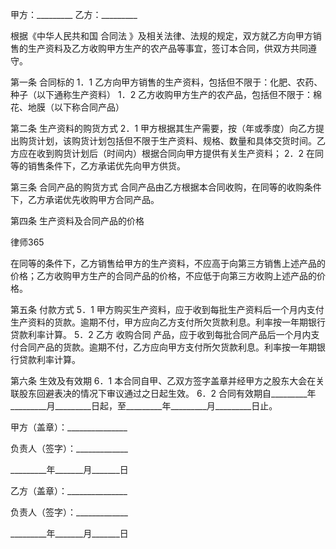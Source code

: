 
 


甲方：_________
乙方：_________


根据《中华人民共和国
合同法
》及相关法律、法规的规定，双方就乙方向甲方销售的生产资料及乙方收购甲方生产的农产品等事宜，签订本合同，供双方共同遵守。


第一条 合同标的
1．1 乙方向甲方销售的生产资料，包括但不限于：化肥、农药、种子（以下通称生产资料）
1．2 乙方收购甲方生产的农产品，包括但不限于：棉花、地膜（以下称合同产品）


第二条 生产资料的购货方式
2．1 甲方根据其生产需要，按（年或季度）向乙方提出购货计划，该购货计划包括但不限于生产资料、规格、数量和具体交货时间。乙方应在收到购货计划后（时间内）根据合同向甲方提供有关生产资料；
2．2 在同等的销售条件下，乙方承诺优先向甲方供货。


第三条 合同产品的购货方式
合同产品由乙方根据本合同收购，在同等的收购条件下，乙方承诺优先收购甲方合同产品。


第四条 生产资料及合同产品的价格




 
律师365






在同等的条件下，乙方销售给甲方的生产资料，不应高于向第三方销售上述产品的价格；乙方收购甲方生产的合同产品的价格，不应低于向第三方收购上述产品的价格。




第五条 付款方式
5．1 甲方购买生产资料，应于收到每批生产资料后一个月内支付生产资料的货款。逾期不付，甲方应向乙方支付所欠货款利息。利率按一年期银行贷款利率计算。
5．2 乙方
收购合同
产品，应于收到每批合同产品后一个月内支付合同产品的货款。逾期不付，乙方应向甲方支付所欠货款利息。利率按一年期银行贷款利率计算。


第六条 生效及有效期
6．1 本合同自甲、乙双方签字盖章并经甲方之股东大会在关联股东回避表决的情况下审议通过之日起生效。
6．2 合同有效期自_________年_________月_________日起，至_________年_________月_________日止。


 



 
甲方（盖章）：_______________
 
负责人（签字）：_____________
 
_________年_______月_______日
 


 

  乙方（盖章）：_______________
  
负责人（签字）：_____________
  
_________年_______月_______日
  

 
  

 
  
 
   
 
   
 
    


    
 

    


    


    
 
 
   
 
  
 
 


